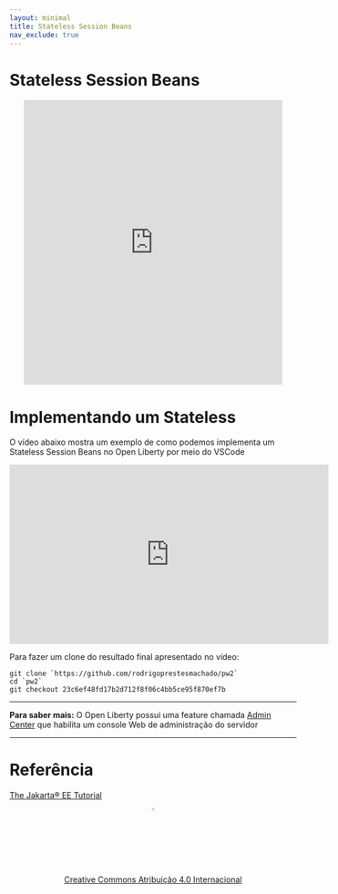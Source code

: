 ```yaml
---
layout: minimal
title: Stateless Session Beans
nav_exclude: true
---
```


# Stateless Session Beans

<center>
<iframe src="https://pw2.rpmhub.dev/topicos/stateless/slides/index.html#/" title="Stateless Session Beans" width="90%" height="500" style="border:none;"></iframe>
</center>

# Implementando um Stateless

O vídeo abaixo mostra um exemplo de como podemos implementa um Stateless Session Beans no Open Liberty por meio do VSCode

<center>
<iframe width="560" height="315" src="https://www.youtube.com/embed/gMfJjPpbCR8" title="Stateless" frameborder="0" allow="accelerometer; autoplay; clipboard-write; encrypted-media; gyroscope; picture-in-picture" allowfullscreen></iframe>
</center>

Para fazer um clone do resultado final apresentado no vídeo:

    git clone `https://github.com/rodrigoprestesmachado/pw2`
    cd `pw2`
    git checkout 23c6ef48fd17b2d712f8f06c4bb5ce95f870ef7b

---
**Para saber mais:** O Open Liberty possui uma feature chamada [Admin Center](https://openliberty.io/blog/2021/04/21/admin-center-21004.html#TAG_1) que habilita um console Web de administração do servidor

---

# Referência 

[The Jakarta® EE Tutorial](https://eclipse-ee4j.github.io/jakartaee-tutorial/#the-lifecycles-of-enterprise-beans)

<center>
<a href="https://rpmhub.dev" target="blanck"><img src="../../imgs/logo.png" alt="Rodrigo Prestes Machado" width="3%" height="3%" border=0 style="border:0; text-decoration:none; outline:none"></a><br/>
<a rel="license" href="http://creativecommons.org/licenses/by/4.0/">Creative Commons Atribuição 4.0 Internacional</a>
</center>